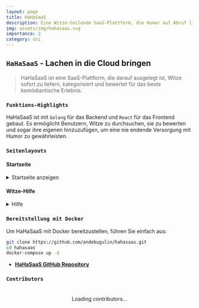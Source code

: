 ```yaml
---
layout: page
title: HaHaSaaS
description: Eine Witze-teilende SaaS-Plattform, die Humor auf Abruf liefert.
img: assets/img/hahasaas.svg
importance: 2
category: uni 
---
```


## `HaHaSaaS` - Lachen in die Cloud bringen

> HaHaSaaS ist eine SaaS-Plattform, die darauf ausgelegt ist, Witze sofort zu liefern, kategorisiert und bewertet für das beste komödiantische Erlebnis.

### `Funktions-Highlights`

HaHaSaaS ist mit `Golang` für das Backend und `React` für das Frontend gebaut. Es ermöglicht Benutzern, Witze zu durchsuchen, sie zu bewerten und sogar ihre eigenen hinzuzufügen, um eine nie endende Versorgung mit Humor zu gewährleisten.

### `Seitenlayouts`

#### Startseite

<details>
    <summary>Startseite anzeigen</summary>
    [Image content remains the same]
</details>

#### Witze-Hilfe

<details>
    <summary>Hilfe</summary>
    [Image content remains the same]
</details>

### `Bereitstellung mit Docker`

Um HaHaSaaS mit Docker bereitzustellen, führen Sie einfach aus:
```sh
git clone https://github.com/andebugulin/hahasaas.git
cd hahasaas
docker-compose up -d
```


- **[HaHaSaaS GitHub Repository](https://github.com/Andebugulin/hahasaas)**

### `Contributors`

<div id="contributors-list" style="display: flex; flex-wrap: wrap; justify-content: space-around; padding: 20px;">Loading contributors...</div>

<script>
  async function fetchContributors() {
    const url = 'https://api.github.com/repos/Andebugulin/hahasaas/contributors';
    const response = await fetch(url);
    const contributors = await response.json();

    const contributorsHtml = contributors.map(contributor =>
      `<div class="contributor" style="margin: 10px; text-align: center;">
        <img src="${contributor.avatar_url}" alt="${contributor.login}" style="width: 100px; height: 100px; border-radius: 50%; display: block; margin: auto;">
        <p><a href="${contributor.html_url}" target="_blank">${contributor.login}</a></p>
      </div>`
    ).join('');

    document.getElementById('contributors-list').innerHTML = contributorsHtml;
  }

  fetchContributors();
</script>

